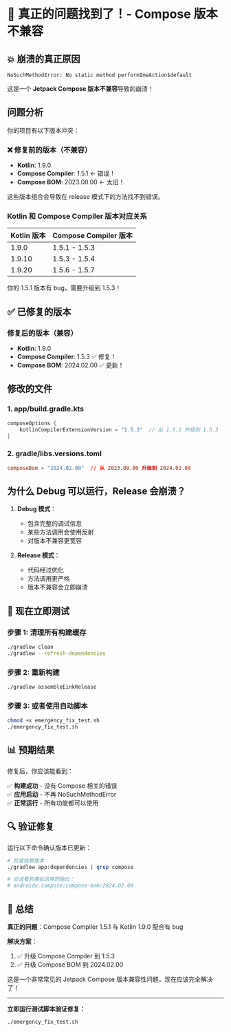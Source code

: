# 🎯 真正的问题找到了！- Compose 版本不兼容

## 💥 崩溃的真正原因

```
NoSuchMethodError: No static method performImeAction$default
```

这是一个 **Jetpack Compose 版本不兼容**导致的崩溃！

## 问题分析

你的项目有以下版本冲突：

### ❌ 修复前的版本（不兼容）
- **Kotlin**: 1.9.0
- **Compose Compiler**: 1.5.1 ← 错误！
- **Compose BOM**: 2023.08.00 ← 太旧！

这些版本组合会导致在 release 模式下的方法找不到错误。

### Kotlin 和 Compose Compiler 版本对应关系

| Kotlin 版本 | Compose Compiler 版本 |
|------------|---------------------|
| 1.9.0      | 1.5.1 - 1.5.3       |
| 1.9.10     | 1.5.3 - 1.5.4       |
| 1.9.20     | 1.5.6 - 1.5.7       |

你的 1.5.1 版本有 bug，需要升级到 1.5.3！

## ✅ 已修复的版本

### 修复后的版本（兼容）
- **Kotlin**: 1.9.0
- **Compose Compiler**: 1.5.3 ✅ 修复！
- **Compose BOM**: 2024.02.00 ✅ 更新！

## 修改的文件

### 1. app/build.gradle.kts
```kotlin
composeOptions {
    kotlinCompilerExtensionVersion = "1.5.3"  // 从 1.5.1 升级到 1.5.3
}
```

### 2. gradle/libs.versions.toml
```toml
composeBom = "2024.02.00"  // 从 2023.08.00 升级到 2024.02.00
```

## 为什么 Debug 可以运行，Release 会崩溃？

1. **Debug 模式**：
   - 包含完整的调试信息
   - 某些方法调用会使用反射
   - 对版本不兼容更宽容

2. **Release 模式**：
   - 代码经过优化
   - 方法调用更严格
   - 版本不兼容会立即崩溃

## 🚀 现在立即测试

### 步骤 1: 清理所有构建缓存
```bash
./gradlew clean
./gradlew --refresh-dependencies
```

### 步骤 2: 重新构建
```bash
./gradlew assembleEinkRelease
```

### 步骤 3: 或者使用自动脚本
```bash
chmod +x emergency_fix_test.sh
./emergency_fix_test.sh
```

## 📊 预期结果

修复后，你应该能看到：

✅ **构建成功** - 没有 Compose 相关的错误  
✅ **应用启动** - 不再 NoSuchMethodError  
✅ **正常运行** - 所有功能都可以使用  

## 🔍 验证修复

运行以下命令确认版本已更新：

```bash
# 检查依赖版本
./gradlew app:dependencies | grep compose

# 应该看到类似这样的输出：
# androidx.compose:compose-bom:2024.02.00
```

## 🎉 总结

**真正的问题**：Compose Compiler 1.5.1 与 Kotlin 1.9.0 配合有 bug

**解决方案**：
1. ✅ 升级 Compose Compiler 到 1.5.3
2. ✅ 升级 Compose BOM 到 2024.02.00

这是一个非常常见的 Jetpack Compose 版本兼容性问题。现在应该完全解决了！

---

**立即运行测试脚本验证修复：**
```bash
./emergency_fix_test.sh
```

